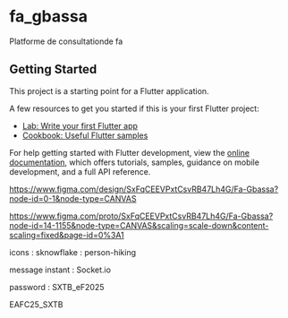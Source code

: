 # fa_gbassa

Platforme de consultationde fa

## Getting Started

This project is a starting point for a Flutter application.

A few resources to get you started if this is your first Flutter project:

- [Lab: Write your first Flutter app](https://docs.flutter.dev/get-started/codelab)
- [Cookbook: Useful Flutter samples](https://docs.flutter.dev/cookbook)

For help getting started with Flutter development, view the
[online documentation](https://docs.flutter.dev/), which offers tutorials,
samples, guidance on mobile development, and a full API reference.

https://www.figma.com/design/SxFqCEEVPxtCsvRB47Lh4G/Fa-Gbassa?node-id=0-1&node-type=CANVAS

https://www.figma.com/proto/SxFqCEEVPxtCsvRB47Lh4G/Fa-Gbassa?node-id=14-1155&node-type=CANVAS&scaling=scale-down&content-scaling=fixed&page-id=0%3A1


icons : sknowflake : person-hiking

message instant : Socket.io


password : SXTB_eF2025

EAFC25_SXTB
